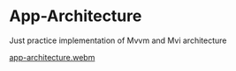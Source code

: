 # App-Architecture
Just practice implementation of Mvvm and Mvi architecture

[app-architecture.webm](https://user-images.githubusercontent.com/99537110/192452263-c26db8e0-9018-4a1a-a36c-c61fd3a275b2.webm)
